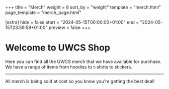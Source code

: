 +++
title = "Merch"
weight = 8
sort_by = "weight"
template = "merch.html"
page_template = "merch_page.html"

[extra]
hide = false
start = "2024-05-15T00:00:00+01:00"
end = "2024-05-15T23:59:59+01:00"
preview = false
+++

# Welcome to UWCS Shop

Here you can find all the UWCS merch that we have available for purchase. We have a range of items from hoodies to t-shirts to stickers.

***

All merch is being sold at cost so you know you're getting the best deal!